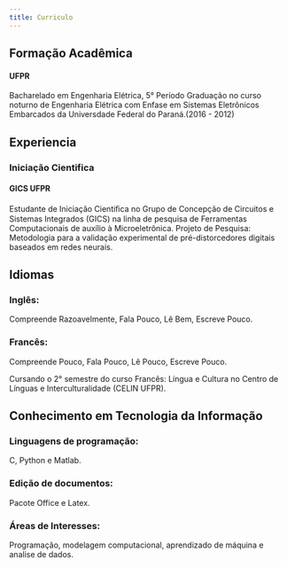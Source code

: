 ```yaml
---
title: Curriculo
---
```


## Formação Acadêmica
#### UFPR
Bacharelado em Engenharia Elétrica, 5° Período Graduação no curso noturno de Engenharia Elétrica com Enfase em Sistemas Eletrônicos Embarcados da Universdade Federal do Paraná.(2016 - 2012)

## Experiencia
### Iniciação Cientifica
#### GICS UFPR
Estudante de Iniciação Cientiﬁca no Grupo de Concepção de Circuitos e Sistemas Integrados (GICS) na linha de pesquisa de Ferramentas Computacionais de auxílio à Microeletrônica. Projeto de Pesquisa: Metodologia para a validação experimental de pré-distorcedores digitais baseados em redes neurais.

## Idiomas
### Inglês:
Compreende Razoavelmente, Fala Pouco, Lê Bem, Escreve Pouco.

### Francês:
Compreende Pouco, Fala Pouco, Lê Pouco, Escreve Pouco.

Cursando o 2° semestre do curso Francês: Língua e Cultura no Centro de Línguas e Interculturalidade (CELIN UFPR).

## Conhecimento em Tecnologia da Informação
### Linguagens de programação: 
C, Python e Matlab.

### Edição de documentos: 
Pacote Office e Latex.

### Áreas de Interesses: 
Programação, modelagem computacional, aprendizado de máquina e analise de dados.

